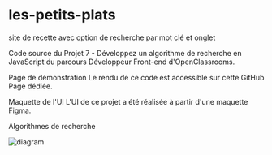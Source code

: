 # les-petits-plats
site de recette avec option de recherche par mot clé et onglet

Code source du Projet 7 - Développez un algorithme de recherche en JavaScript du parcours Développeur Front-end d'OpenClassrooms.

Page de démonstration
Le rendu de ce code est accessible sur cette GitHub Page dédiée.

Maquette de l'UI
L'UI de ce projet a été réalisée à partir d'une maquette Figma.

Algorithmes de recherche

![diagram](https://github.com/Ooxz/les-petits-plats/assets/58948729/3284e8eb-f13b-4045-9504-7edf1ec92177)
